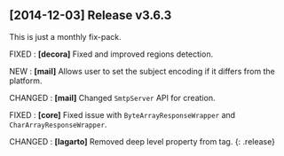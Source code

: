 ## \[2014-12-03\] Release v3.6.3

This is just a monthly fix-pack.

FIXED
: **\[decora\]** Fixed and improved regions detection.

NEW
: **\[mail\]** Allows user to set the subject encoding if it differs from the platform.

CHANGED
: **\[mail\]** Changed `SmtpServer` API for creation.

FIXED
: **\[core\]** Fixed issue with `ByteArrayResponseWrapper` and `CharArrayResponseWrapper`.

CHANGED
: **\[lagarto\]** Removed deep level property from tag.
{: .release}
